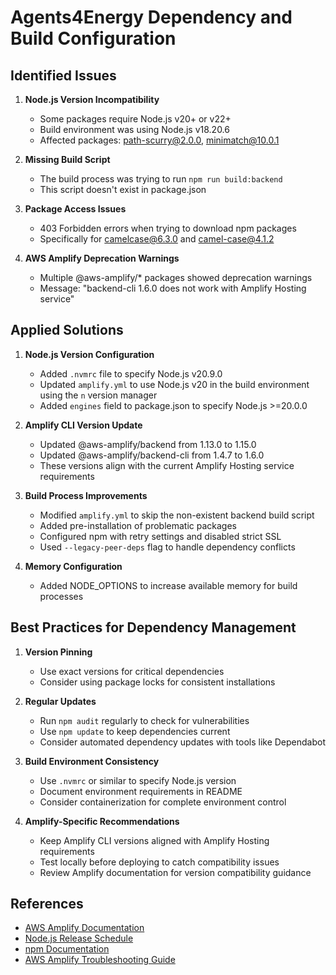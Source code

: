 # Agents4Energy Dependency and Build Configuration

## Identified Issues

1. **Node.js Version Incompatibility**
   - Some packages require Node.js v20+ or v22+
   - Build environment was using Node.js v18.20.6
   - Affected packages: path-scurry@2.0.0, minimatch@10.0.1

2. **Missing Build Script**
   - The build process was trying to run `npm run build:backend`
   - This script doesn't exist in package.json

3. **Package Access Issues**
   - 403 Forbidden errors when trying to download npm packages
   - Specifically for camelcase@6.3.0 and camel-case@4.1.2

4. **AWS Amplify Deprecation Warnings**
   - Multiple @aws-amplify/* packages showed deprecation warnings
   - Message: "backend-cli 1.6.0 does not work with Amplify Hosting service"

## Applied Solutions

1. **Node.js Version Configuration**
   - Added `.nvmrc` file to specify Node.js v20.9.0
   - Updated `amplify.yml` to use Node.js v20 in the build environment using the `n` version manager
   - Added `engines` field to package.json to specify Node.js >=20.0.0

2. **Amplify CLI Version Update**
   - Updated @aws-amplify/backend from 1.13.0 to 1.15.0
   - Updated @aws-amplify/backend-cli from 1.4.7 to 1.6.0
   - These versions align with the current Amplify Hosting service requirements

3. **Build Process Improvements**
   - Modified `amplify.yml` to skip the non-existent backend build script
   - Added pre-installation of problematic packages
   - Configured npm with retry settings and disabled strict SSL
   - Used `--legacy-peer-deps` flag to handle dependency conflicts

4. **Memory Configuration**
   - Added NODE_OPTIONS to increase available memory for build processes

## Best Practices for Dependency Management

1. **Version Pinning**
   - Use exact versions for critical dependencies
   - Consider using package locks for consistent installations

2. **Regular Updates**
   - Run `npm audit` regularly to check for vulnerabilities
   - Use `npm update` to keep dependencies current
   - Consider automated dependency updates with tools like Dependabot

3. **Build Environment Consistency**
   - Use `.nvmrc` or similar to specify Node.js version
   - Document environment requirements in README
   - Consider containerization for complete environment control

4. **Amplify-Specific Recommendations**
   - Keep Amplify CLI versions aligned with Amplify Hosting requirements
   - Test locally before deploying to catch compatibility issues
   - Review Amplify documentation for version compatibility guidance

## References
- [AWS Amplify Documentation](https://docs.aws.amazon.com/amplify/)
- [Node.js Release Schedule](https://nodejs.org/en/about/releases/)
- [npm Documentation](https://docs.npmjs.com/)
- [AWS Amplify Troubleshooting Guide](https://docs.aws.amazon.com/amplify/latest/userguide/troubleshooting-ssr-deployment.html)
